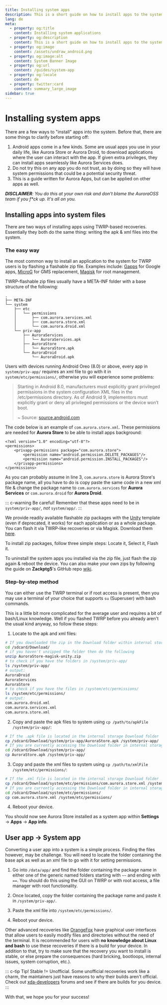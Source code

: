 ```yaml
---
title: Installing system apps 
description: This is a short guide on how to install apps to the system.
lang: de
meta:
  - property: og:title
    content: Installing system applications
  - property: og:description
    content: This is a short guide on how to install apps to the system.
  - property: og:image
    content: /assets/undraw_android.png
  - property: og:image:alt
    content: System Banner Image
  - property: og:url
    content: /guides/system-app
  - property: og:locale
    content: de
  - property: twitter:card
    content: summary_large_image
sidebar: true
---
```


# Installing system apps

There are a few ways to "install" apps into the system. Before that, there are some things to clarify before starting off:

1. Android apps come in a few kinds. Some are usual apps you use in your daily life, like Aurora Store or Aurora Droid, to download applications where the user can interact with the app. If given extra privileges, they can install apps seamlessly like Aurora Services does.
2. Do not try this on any app you do not trust, as by doing so they will have system permissions that could be a potential security threat.
3. This is a guide written for Aurora Apps, but can be applied on other apps as well.

_**DISCLAIMER**: You do this at your own risk and don't blame the AuroraOSS team if you f*ck up. It's all on you._

## Installing apps into system files <Badge text="TWRP" type="default-indicator"/> <Badge text="ROOT" type="error" />

There are two ways of installing apps using TWRP-based recoveries. Essentially they both do the same thing: writing the apk & xml files into the system.

### The easy way <Badge text="TWRP" type="default-indicator"/> <Badge text="ROOT" type="error" />

The most common way to install an application to the system for TWRP users is by flashing a flashable zip file. Examples include: [Gapps](https://wiki.lineageos.org/gapps.html) for Google apps, [MicroG](https://microg.org/) for GMS replacement, [Magisk](https://github.com/topjohnwu/Magisk) for root management. 

TWRP-flashable zip files usually have a META-INF folder with a base structure of the following:

```
.
├── META-INF
└── system
    ├── etc
    │   └── permissions
    │       ├── com.aurora.services.xml
    │       ├── com.aurora.store.xml
    │       └── com.aurora.droid.xml
    └── priv-app
        ├── AuroraServices
        │   └── AuroraServices.apk
        ├── AuroraStore
        │   └── AuroraStore.apk
        └── AuroraDroid
            └── AuroraDroid.apk
```

Users with devices running Android Oreo (8.0) or above, every app in `system/priv-app/` requires an xml file to go with it in `system/etc/permissions/`, otherwise you will experience some problems:

> Starting in Android 8.0, manufacturers must explicitly grant privileged permissions in the system configuration XML files in the /etc/permissions directory.
>As of Android 9, implementors must explicitly grant or deny all privileged permissions or the device won’t boot.
>  
> ~ Source: [source.android.com](https://source.android.com/devices/tech/config/perms-allowlist)

The code below is an example of `com.aurora.store.xml`. These permissions are needed for **Aurora Store** to be able to install apps background:

```xml{3}
<?xml version="1.0" encoding="utf-8"?>
<permissions>
    <privapp-permissions package="com.aurora.store">
        <permission name="android.permission.DELETE_PACKAGES"/>
        <permission name="android.permission.INSTALL_PACKAGES"/>
    </privapp-permissions>
</permissions>
```

As you can probably assume in line 3, `com.aurora.store` is Aurora Store's package name, all you have to do is copy paste the same code in a new xml file & change the package name to `com.aurora.services` for **Aurora Services** or `com.aurora.droid` for **Aurora Droid**.

::: c-warning Be careful!
Remember that these apps need to be in `system/priv-app/`, _not_ `system/app/`. 
:::

We provide readily available flashable zip packages with the [Unity](https://github.com/Zackptg5/Unity) template (even if deprecated, it works) for each application or as a whole package. You can flash it via TWRP-like recoveries or via Magisk. Download them [here]().

To install zip packages, follow three simple steps: Locate it, Select it, Flash it. 

To uninstall the system apps you installed via the zip file, just flash the zip again & reboot the device. You can also make your own zips by following the guide on **Zackptg5**'s GitHub repo [wiki](https://github.com/Zackptg5/Unity/wiki).

### Step-by-step method <Badge text="TWRP" type="default-indicator"/> <Badge text="ROOT" type="error" />

You can either use the TWRP terminal or if root access is present, then you may use a terminal of your choice that supports `su` (Superuser) with bash commands.

This is a little bit more complicated for the average user and requires a bit of bash/Linux knowledge. Well if you flashed TWRP before you already aren't the usual kind anyway, so follow these steps:

1. Locate to the apk and xml files:

  ```sh
  # If you downloaded the zip in the Download folder within internal storage
  cd /sdcard/Download/
  # if you haven't unzipped the folder then do the following
  unzip AuroraStore-magisk-unity.zip
  # to check if you have the folders in /system/priv-app/
  ls /system/priv-app/
  # output:
  AuroraDroid
  AuroraServices
  AuroraStore
  # to check if you have the files in /system/etc/permissions/
  ls /system/etc/permissions/
  # output:
  com.aurora.droid.xml
  com.aurora.services.xml
  com.aurora.store.xml
  ```
2. Copy and paste the apk files to system using `cp /path/to/apkFile /system/priv-app/`:

  ```sh
  # If the .apk file is located in the internal storage Download folder 
  cp /sdcard/Download/system/priv-app/AuroraStore.apk /system/priv-app/
  # If you are currently accessing the Download folder in internal storage
  cd /sdcard/Download/system/priv-app/
  cp AuroraStore.apk /system/priv-app/
  ```
3. Copy and paste the xml files to system using `cp /path/to/xmlFile /system/etc/permissions/`:

  ```sh
  # If the .xml file is located in the internal storage Download folder 
  cp /sdcard/Download/system/etc/permissions/com.aurora.store.xml /system/etc/permissions/
  # If you are currently accessing the Download folder in internal storage
  cd /sdcard/Download/system/etc/permissions/
  cp com.aurora.store.xml /system/etc/permissions/
  ```
4. Reboot your device.

You should now see Aurora Store installed as a system app within **Settings** → **Apps** → **App info**.

## User app → System app <Badge text="TWRP" type="default-indicator"/> <Badge text="ROOT" type="error" />

Converting a user app into a system is a simple process. Finding the files however, may be challenge. You will need to locate the folder containing the base apk as well as an xml file to go with it for setting permissions.

1. Go into `/data/app/` and find the folder containing the package name in either one of the generic named folders starting with `~~` and ending with `==`. You should do this using the GUI on TWRP or with root access, a file manager with root functionality.

2. Once located, copy the folder containing the package name and paste it in `/system/priv-app/`.

3. Paste the xml file into `/system/etc/permissions/`.

4. Reboot your device.

Other advanced recoveries like [OrangeFox](https://wiki.orangefox.tech/en/home) have graphical user interfaces that allow users to easily modify files and directories without the need of the terminal. It is recommended for users with **no knowledge about Linux and bash** to use these recoveries if there is a build for your device. In addition to that, try to make sure that the recovery you want to install is  stable, or else prepare the consequences (hard bricking, bootloops, internal issues, system corruption, etc.). 

::: c-tip Tip!
Stable != Unofficial. Some unofficial recoveries work like a charm, the maintainers just have reasons to why their builds aren't official. Check out [xda-developers](https://www.xda-developers.com/) forums and see if there are builds for you device.
:::

With that, we hope you for your success!

